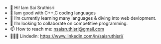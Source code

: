 - 👋 Hi! Iam Sai Sruthisri
- 🔭 Iam good with C++,C coding languages
- 🌱 I’m currently learning many languages & diving into web devlopment.
- 👯 I’m looking to collaborate on competitive programming. 
- 📫 How to reach me: nsaisruthisri@gmail.com
- 👩🏻‍💻 Lindedin: https://www.linkedin.com/in/saisruthisri/


